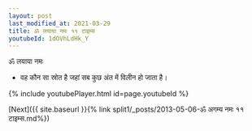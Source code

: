 ```yaml
---
layout: post
last_modified_at: 2021-03-29
title: ॐ लयाया नमः ११ टाइम्स
youtubeId: 1dOVhLdHk_Y
---
```

 
 
 ॐ लयाया नमः  
 
 - वह कौन सा स्रोत है जहां सब कुछ अंत में विलीन हो जाता है। 
 
  
 
  
 
 
 
 
 
 


{% include youtubePlayer.html id=page.youtubeId %}
 
[Next]({{ site.baseurl }}{% link  split1/_posts/2013-05-06-ॐ अगम्य नमः ११ टाइम्स.md%})
 
